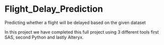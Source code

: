 # Flight_Delay_Prediction
Predicting whether a flight will be delayed based on the given dataset

In this project we have completed this full project using 3 different tools first SAS, second Python and lastly Alteryx. 
